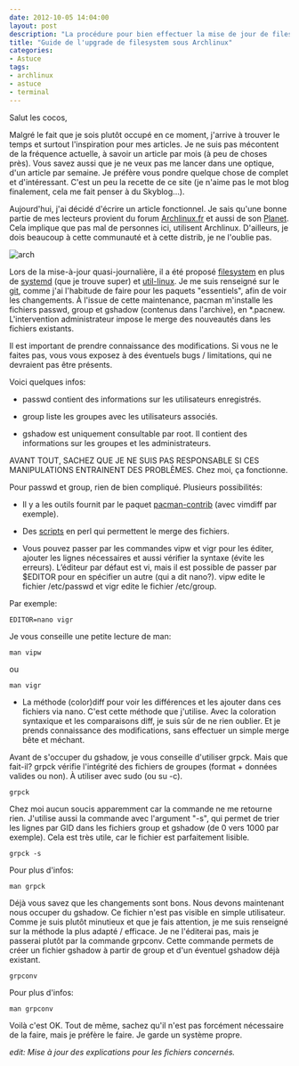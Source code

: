 ```yaml
---
date: 2012-10-05 14:04:00
layout: post
description: "La procédure pour bien effectuer la mise de jour de filesystem, avec la distribution Archlinux."
title: "Guide de l'upgrade de filesystem sous Archlinux"
categories:
- Astuce
tags:
- archlinux
- astuce
- terminal
---
```


Salut les cocos,

Malgré le fait que je sois plutôt occupé en ce moment, j'arrive à trouver le temps et surtout l'inspiration pour mes articles. Je ne suis pas mécontent de la fréquence actuelle, à savoir un article par mois (à peu de choses près). Vous savez aussi que je ne veux pas me lancer dans une optique, d'un article par semaine. Je préfère vous pondre quelque chose de complet et d'intéressant. C'est un peu la recette de ce site (je n'aime pas le mot blog finalement, cela me fait penser à du Skyblog...).

<!-- more -->

Aujourd'hui, j'ai décidé d'écrire un article fonctionnel. Je sais qu'une bonne partie de mes lecteurs provient du forum [Archlinux.fr](http://forums.archlinux.fr/) et aussi de son [Planet](http://planet.archlinux.fr/). Cela implique que pas mal de personnes ici, utilisent Archlinux. D'ailleurs, je dois beaucoup à cette communauté et à cette distrib, je ne l'oublie pas.

<img class="imgcenter" alt="arch" src="http://linuxien.legtux.org/uploads/images/2012/10/archlinux.png">

Lors de la mise-à-jour quasi-journalière, il a été proposé [filesystem](http://www.archlinux.org/packages/core/any/filesystem/) en plus de [systemd](http://www.archlinux.org/packages/core/x86_64/systemd/) (que je trouve super) et [util-linux](http://www.archlinux.org/packages/core/x86_64/util-linux/). Je me suis renseigné sur le [git](https://projects.archlinux.org/svntogit/packages.git/log/trunk?h=packages/filesystem), comme j'ai l'habitude de faire pour les paquets "essentiels", afin de voir les changements. À l'issue de cette maintenance, pacman m'installe les fichiers passwd, group et gshadow (contenus dans l'archive), en *.pacnew. L'intervention administrateur impose le merge des nouveautés dans les fichiers existants.

Il est important de prendre connaissance des modifications. Si vous ne le faites pas, vous vous exposez à des éventuels bugs / limitations, qui ne devraient pas être présents.

Voici quelques infos:

- passwd contient des informations sur les utilisateurs enregistrés.

- group liste les groupes avec les utilisateurs associés.

- gshadow est uniquement consultable par root. Il contient des informations sur les groupes et les administrateurs.

AVANT TOUT, SACHEZ QUE JE NE SUIS PAS RESPONSABLE SI CES MANIPULATIONS ENTRAINENT DES PROBLÈMES. Chez moi, ça fonctionne.

Pour passwd et group, rien de bien compliqué. Plusieurs possibilités:

- Il y a les outils fournit par le paquet [pacman-contrib](http://www.archlinux.org/packages/community/any/pacman-contrib/) (avec vimdiff par exemple).

- Des [scripts](http://xyne.archlinux.ca/projects/pacnew_scripts/) en perl qui permettent le merge des fichiers.

- Vous pouvez passer par les commandes vipw et vigr pour les éditer, ajouter les lignes nécessaires et aussi vérifier la syntaxe (évite les erreurs). L’éditeur par défaut est vi, mais il est possible de passer par $EDITOR pour en spécifier un autre (qui a dit nano?). vipw edite le fichier /etc/passwd et vigr edite le fichier /etc/group.

Par exemple:

	EDITOR=nano vigr

Je vous conseille une petite lecture de man:

	man vipw

ou

	man vigr

- La méthode (color)diff pour voir les différences et les ajouter dans ces fichiers via nano. C'est cette méthode que j'utilise. Avec la coloration syntaxique et les comparaisons diff, je suis sûr de ne rien oublier. Et je prends connaissance des modifications, sans effectuer un simple merge bête et méchant.

Avant de s'occuper du gshadow, je vous conseille d'utiliser grpck. Mais que fait-il? grpck vérifie l'intégrité des fichiers de groupes (format + données valides ou non). À utiliser avec sudo (ou su -c).

	grpck

Chez moi aucun soucis apparemment car la commande ne me retourne rien. J'utilise aussi la commande avec l'argument "-s", qui permet de trier les lignes par GID dans les fichiers group et gshadow (de 0 vers 1000 par exemple). Cela est très utile, car le fichier est parfaitement lisible.

	grpck -s

Pour plus d'infos:

	man grpck

Déjà vous savez que les changements sont bons. Nous devons maintenant nous occuper du gshadow. Ce fichier n'est pas visible en simple utilisateur. Comme je suis plutôt minutieux et que je fais attention, je me suis renseigné sur la méthode la plus adapté / efficace.
Je ne l'éditerai pas, mais je passerai plutôt par la commande grpconv. Cette commande permets de créer un fichier gshadow à partir de group et d'un éventuel gshadow déjà existant.

	grpconv

Pour plus d'infos:

	man grpconv

Voilà c'est OK. Tout de même, sachez qu'il n'est pas forcément nécessaire de la faire, mais je préfère le faire. Je garde un système propre.


_edit: Mise à jour des explications pour les fichiers concernés._
